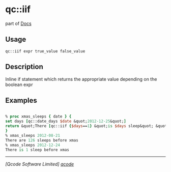 qc::iif
=======

part of [Docs](.)

Usage
-----
`
        qc::iif expr true_value false_value
    `

Description
-----------
Inline if statement which returns the appropriate value depending on the boolean expr

Examples
--------
```tcl

% proc xmas_sleeps { date } {
set days [qc::date_days $date &quot;2012-12-25&quot;]
return &quot;There [qc::iif {$days==1} &quot;is $days sleep&quot; &quot;are $days sleeps&quot;] before xmas&quot;
}
% xmas_sleeps 2012-08-21
There are 126 sleeps before xmas
% xmas_sleeps 2012-12-24
There is 1 sleep before xmas
```

----------------------------------
*[Qcode Software Limited] [qcode]*

[qcode]: http://www.qcode.co.uk "Qcode Software"